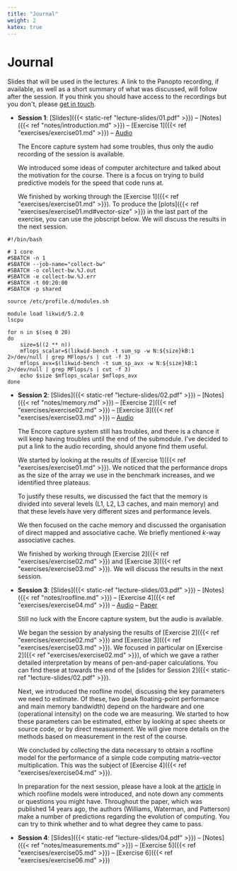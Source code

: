 ```yaml
---
title: "Journal"
weight: 2
katex: true
---
```


# Journal

Slides that will be used in the lectures. A link to the Panopto
recording, if available, as well as a short summary of what was
discussed, will follow after the session. If you think you should have
access to the recordings but you don't, please [get in
touch]((mailto:massimiliano.fasi@durham.ac.uk)).

- **Session 1**:
[Slides]({{< static-ref "lecture-slides/01.pdf" >}}) –
[Notes]({{< ref "notes/introduction.md" >}}) –
[Exercise 1]({{< ref "exercises/exercise01.md" >}}) –
[Audio](https://durham.cloud.panopto.eu/Panopto/Pages/Viewer.aspx?id=931d06c3-113f-4e06-b03e-af82009523dc)

  The Encore capture system had some troubles, thus only the audio
  recording of the session is available.

  We introduced some ideas of computer architecture and talked about the
  motivation for the course. There is a focus on trying to build
  predictive models for the speed that code runs at.

  We finished by working through the [Exercise 1]({{< ref
  "exercises/exercise01.md" >}}). To produce the [plots]({{< ref
  "exercises/exercise01.md#vector-size" >}}) in the last part of the
  exercise, you can use the jobscript below. We will discuss the results
  in the next session.
```shell
#!/bin/bash

# 1 core
#SBATCH -n 1
#SBATCH --job-name="collect-bw"
#SBATCH -o collect-bw.%J.out
#SBATCH -e collect-bw.%J.err
#SBATCH -t 00:20:00
#SBATCH -p shared

source /etc/profile.d/modules.sh

module load likwid/5.2.0
lscpu

for n in $(seq 0 20)
do
    size=$((2 ** n))
    mflops_scalar=$(likwid-bench -t sum_sp -w N:${size}kB:1 2>/dev/null | grep MFlops/s | cut -f 3)
    mflops_avx=$(likwid-bench -t sum_sp_avx -w N:${size}kB:1 2>/dev/null | grep MFlops/s | cut -f 3)
    echo $size $mflops_scalar $mflops_avx
done
```



- **Session 2**:
[Slides]({{< static-ref "lecture-slides/02.pdf" >}}) –
[Notes]({{< ref "notes/memory.md" >}}) –
[Exercise 2]({{< ref "exercises/exercise02.md" >}}) –
[Exercise 3]({{< ref "exercises/exercise03.md" >}}) –
[Audio](https://durham.cloud.panopto.eu/Panopto/Pages/Viewer.aspx?id=c477e919-b55c-422b-b799-af870094e658)

  The Encore capture system still has troubles, and there is a chance it
  will keep having troubles until the end of the submodule. I've decided
  to put a link to the audio recording, should anyone find them useful.

  We started by looking at the results of [Exercise 1]({{< ref
  "exercises/exercise01.md" >}}). We noticed that the performance drops
  as the size of the array we use in the benchmark increases, and we
  identified three plateaus.

  To justify these results, we discussed the fact that the memory is
  divided into several levels (L1, L2, L3 caches, and main memory) and
  that these levels have very different sizes and performance levels.

  We then focused on the cache memory and discussed the organisation of
  direct mapped and associative cache. We briefly mentioned $k$-way
  associative caches.

  We finished by working through [Exercise 2]({{< ref
  "exercises/exercise02.md" >}}) and [Exercise 3]({{< ref
  "exercises/exercise03.md" >}}). We will discuss the results in the
  next session.

- **Session 3**:
[Slides]({{< static-ref "lecture-slides/03.pdf" >}}) –
[Notes]({{< ref "notes/roofline.md" >}}) –
[Exercise 4]({{< ref "exercises/exercise04.md" >}}) –
[Audio](https://durham.cloud.panopto.eu/Panopto/Pages/Viewer.aspx?id=21ef9a68-e27f-448d-bd47-af8900946d7b) –
[Paper](https://dl.acm.org/doi/pdf/10.1145/1498765.1498785)

  Still no luck with the Encore capture system, but the audio is
  available.

  We began the session by analysing the results of [Exercise 2]({{< ref
  "exercises/exercise02.md" >}}) and [Exercise 3]({{< ref
  "exercises/exercise03.md" >}}). We focused in particular on [Exercise
  2]({{< ref "exercises/exercise02.md" >}}), of which we gave a rather
  detailed interpretation by means of pen-and-paper calculations. You
  can find these at towards the end of the [slides for Session 2]({{<
  static-ref "lecture-slides/02.pdf" >}}).

  Next, we introduced the roofline model, discussing the key parameters
  we need to estimate. Of these, two (peak floating-point performance
  and main memory bandwidth) depend on the hardware and one (operational
  intensity) on the code we are measuring. We started to how these
  parameters can be estimated, either by looking at spec sheets or
  source code, or by direct measurement. We will give more details on
  the methods based on measurement in the rest of the course.

  We concluded by collecting the data necessary to obtain a roofline
  model for the performance of a simple code computing matrix–vector
  multiplication. This was the subject of [Exercise 4]({{< ref
  "exercises/exercise04.md" >}}).

  In preparation for the next session, please have a look at the
  [article](https://dl.acm.org/doi/pdf/10.1145/1498765.1498785) in which
  roofline models were introduced, and note down any comments or
  questions you might have. Throughout the paper, which was published 14
  years ago, the authors (Williams, Waterman, and Patterson) make a
  number of predictions regarding the evolution of computing. You can
  try to think whether and to what degree they came to pass.

- **Session 4**:
[Slides]({{< static-ref "lecture-slides/04.pdf" >}}) –
[Notes]({{< ref "notes/measurements.md" >}}) –
[Exercise 5]({{< ref "exercises/exercise05.md" >}}) –
[Exercise 6]({{< ref "exercises/exercise06.md" >}})

